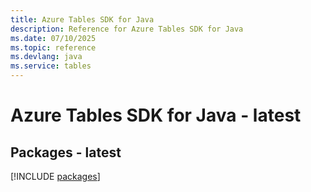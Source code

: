 ```yaml
---
title: Azure Tables SDK for Java
description: Reference for Azure Tables SDK for Java
ms.date: 07/10/2025
ms.topic: reference
ms.devlang: java
ms.service: tables
---
```

# Azure Tables SDK for Java - latest
## Packages - latest
[!INCLUDE [packages](tables-index.md)]